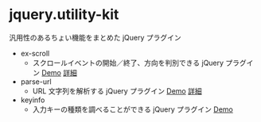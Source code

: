 jquery.utility-kit
==================

汎用性のあるちょい機能をまとめた jQuery プラグイン

- ex-scroll
	- スクロールイベントの開始／終了、方向を判別できる jQuery プラグイン [Demo](http://cyokodog.github.io/jquery.utility-kit/ex-scroll/demo.html) [詳細](http://www.cyokodog.net/blog/ex-scroll-doc/)
- parse-url
	- URL 文字列を解析する jQuery プラグイン [Demo](http://cyokodog.github.io/jquery.utility-kit/parse-url/demo.html) [詳細](http://www.cyokodog.net/blog/parse-url-doc/)
- keyinfo
	- 入力キーの種類を調べることができる jQuery プラグイン [Demo](http://cyokodog.github.io/jquery.utility-kit/keyinfo/demo.html)





